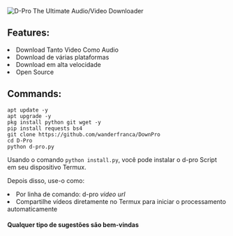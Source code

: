 <img src="https://i.top4top.io/p_2596mo7v74.jpg" alt="D-Pro">
The Ultimate Audio/Video Downloader

## Features:
<li> Download Tanto Video Como Audio
<li> Download de várias plataformas
<li> Download em alta velocidade
<li> Open Source

## Commands:
```
apt update -y
apt upgrade -y
pkg install python git wget -y
pip install requests bs4
git clone https://github.com/wanderfranca/DownPro
cd D-Pro
python d-pro.py
```

Usando o comando ```python install.py```, você pode instalar o d-pro Script em seu dispositivo Termux.

Depois disso, use-o como:
<li> Por linha de comando: d-pro <i>video url</i>
<li> Compartilhe vídeos diretamente no Termux para iniciar o processamento automaticamente

#### Qualquer tipo de sugestões são bem-vindas
